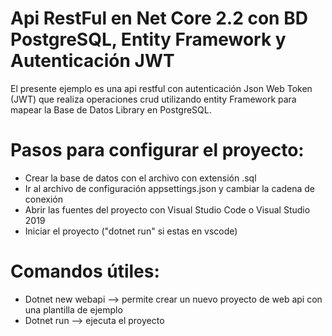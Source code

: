 # Api RestFul en Net Core 2.2 con BD PostgreSQL, Entity Framework y Autenticación JWT

El presente ejemplo es una api restful con autenticación Json Web Token (JWT) que realiza operaciones crud utilizando entity Framework para mapear la Base de Datos Library en PostgreSQL. 

# Pasos para configurar el proyecto:

- Crear la base de datos con el archivo con extensión .sql
- Ir al archivo de configuración appsettings.json y cambiar la cadena de conexión
- Abrir las fuentes del proyecto con Visual Studio Code o Visual Studio 2019
- Iniciar el proyecto ("dotnet run" si estas en vscode)


# Comandos útiles:

- Dotnet new webapi --> permite crear un nuevo proyecto de web api con una plantilla de ejemplo
- Dotnet run        --> ejecuta el proyecto
